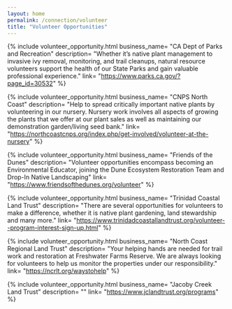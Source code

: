 ```yaml
---
layout: home                                                            
permalink: /connection/volunteer
title: "Volunteer Opportunities"
---
```


{% include volunteer_opportunity.html 
	business_name= "CA Dept of Parks and Recreation"
	description= "Whether it’s native plant management to invasive ivy removal, monitoring, and trail cleanups, natural resource volunteers support the health of our State Parks and gain valuable professional experience." 
	link= "https://www.parks.ca.gov/?page_id=30532"
%}

{% include volunteer_opportunity.html 
	business_name= "CNPS North Coast"
	description= "Help to spread critically important native plants by volunteering in our nursery. Nursery work involves all aspects of growing the plants that we offer at our plant sales as well as maintaining our demonstration garden/living seed bank."
	link= "https://northcoastcnps.org/index.php/get-involved/volunteer-at-the-nursery"
%}

{% include volunteer_opportunity.html 
	business_name= "Friends of the Dunes"
	description= "Volunteer opportunities encompass becoming an Environmental Educator, joining the Dune Ecosystem Restoration Team and Drop-In Native Landscaping"
	link= "https://www.friendsofthedunes.org/volunteer"
%}

{% include volunteer_opportunity.html 
	business_name= "Trinidad Coastal Land Trust"
	description= "There are several opportunities for volunteers to make a difference, whether it is native plant gardening, land stewardship and many more."
	link= "https://www.trinidadcoastallandtrust.org/volunteer--program-interest-sign-up.html"
%}

{% include volunteer_opportunity.html 
	business_name= "North Coast Regional Land Trust"
	description= "Your helping hands are needed for trail work and restoration at Freshwater Farms Reserve. We are always looking for volunteers to help us monitor the properties under our responsibility."
	link= "https://ncrlt.org/waystohelp"
%}

{% include volunteer_opportunity.html 
	business_name= "Jacoby Creek Land Trust"
	description= ""
	link= "https://www.jclandtrust.org/programs"
%}

